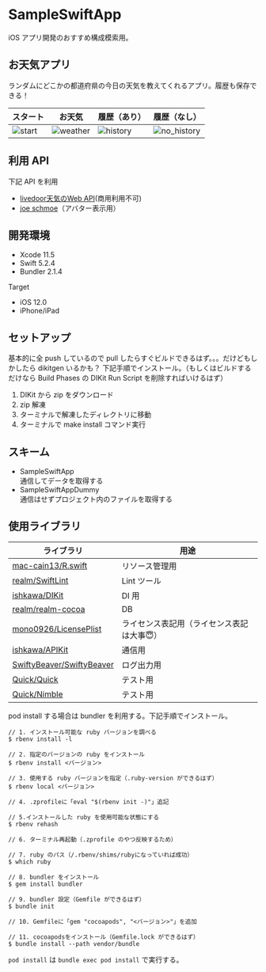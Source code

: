 # SampleSwiftApp
iOS アプリ開発のおすすめ構成模索用。

## お天気アプリ
ランダムにどこかの都道府県の今日の天気を教えてくれるアプリ。履歴も保存できる！

| スタート | お天気 | 履歴（あり） | 履歴（なし） |
| --- | --- | --- | --- |
|![start](https://user-images.githubusercontent.com/34936885/85924073-c66a9600-b8ca-11ea-9176-f7664003afd9.png)|![weather](https://user-images.githubusercontent.com/34936885/85924081-ce2a3a80-b8ca-11ea-9787-a0f2f7cdc0d9.png)|![history](https://user-images.githubusercontent.com/34936885/85924087-d4b8b200-b8ca-11ea-8618-7d0e53212b6d.png)|![no_history](https://user-images.githubusercontent.com/34936885/85924094-df734700-b8ca-11ea-85ad-2cda8928a390.png)|

## 利用 API
下記 API を利用

* [livedoor天気のWeb API](http://weather.livedoor.com/weather_hacks/webservice)(商用利用不可)
* [joe schmoe](https://joeschmoe.io/)（アバター表示用）

## 開発環境
* Xcode 11.5
* Swift 5.2.4
* Bundler 2.1.4

Target

* iOS 12.0 
* iPhone/iPad

## セットアップ
基本的に全 push しているので pull したらすぐビルドできるはず。。。だけどもしかしたら dikitgen いるかも？ 
下記手順でインストール。（もしくはビルドするだけなら Build Phases の DIKit Run Script を削除すればいけるはず）

1. DIKit から zip をダウンロード
1. zip 解凍
1. ターミナルで解凍したディレクトリに移動
1. ターミナルで make install コマンド実行

## スキーム
* SampleSwiftApp  
通信してデータを取得する
* SampleSwiftAppDummy  
通信はせずプロジェクト内のファイルを取得する

## 使用ライブラリ
| ライブラリ | 用途 |
| --- | --- |
| [mac-cain13/R.swift](https://github.com/mac-cain13/R.swift) | リソース管理用 |
| [realm/SwiftLint](https://github.com/realm/SwiftLint) | Lint ツール |
| [ishkawa/DIKit](https://github.com/ishkawa/DIKit) | DI 用 |
| [realm/realm-cocoa](https://github.com/realm/realm-cocoa) | DB |
| [mono0926/LicensePlist](https://github.com/mono0926/LicensePlist) | ライセンス表記用（ライセンス表記は大事😇） |
| [ishkawa/APIKit](https://github.com/ishkawa/APIKit) | 通信用 |
| [SwiftyBeaver/SwiftyBeaver](https://github.com/SwiftyBeaver/SwiftyBeaver) | ログ出力用 |
| [Quick/Quick](https://github.com/Quick/Quick) | テスト用 |
| [Quick/Nimble](https://github.com/Quick/Nimble) |テスト用 |

pod install する場合は bundler を利用する。下記手順でインストール。

```
// 1. インストール可能な ruby バージョンを調べる
$ rbenv install -l
 
// 2. 指定のバージョンの ruby をインストール
$ rbenv install <バージョン>
 
// 3. 使用する ruby バージョンを指定（.ruby-version ができるはず）
$ rbenv local <バージョン>
 
// 4. .zprofileに「eval "$(rbenv init -)"」追記
 
// 5.インストールした ruby を使用可能な状態にする
$ rbenv rehash
 
// 6. ターミナル再起動（.zprofile のやつ反映するため）
 
// 7. ruby のパス（/.rbenv/shims/rubyになっていれば成功）
$ which ruby
 
// 8. bundler をインストール
$ gem install bundler
 
// 9. bundler 設定（Gemfile ができるはず）
$ bundle init
 
// 10. Gemfileに「gem "cocoapods", "<バージョン>"」を追加
 
// 11. cocoapodsをインストール（Gemfile.lock ができるはず）
$ bundle install --path vendor/bundle
```

`pod install` は `bundle exec pod install` で実行する。